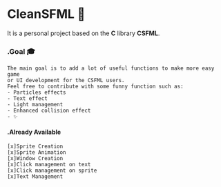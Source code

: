 # CleanSFML 👔

It is a personal project based on the **C** library **CSFML**.

### .Goal 🎓

    The main goal is to add a lot of useful functions to make more easy game
    or UI development for the CSFML users.
    Feel free to contribute with some funny function such as:
    - Particles effects
    - Text effect
    - Light management
    - Enhanced collision effect
    - ✨

#### .Already Available

    [x]Sprite Creation
    [x]Sprite Animation
    [x]Window Creation
    [x]Click management on text
    [x]Click management on sprite
    [x]Text Management
